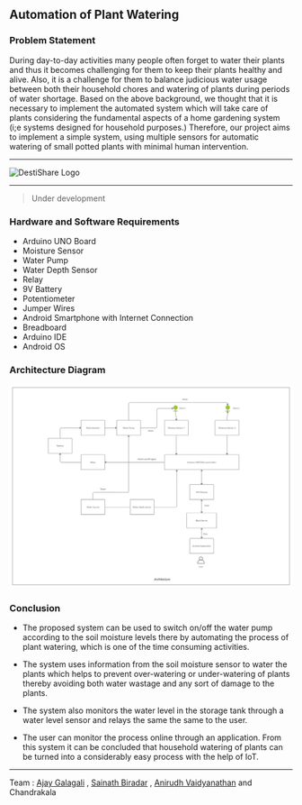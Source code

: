 ## Automation of Plant Watering

### Problem Statement

During day-to-day activities many people often forget to water their plants and thus it becomes challenging for them to keep their plants healthy and alive. Also, it is a challenge for them to balance judicious water usage between both their household chores and watering of plants during periods of water shortage. Based on the above background, we thought that it is necessary to implement the automated system which will take care of plants considering the fundamental aspects of a home gardening system (i;e systems designed for household purposes.) Therefore, our project aims to implement a simple system, using multiple sensors for automatic watering of small potted plants with minimal human intervention.

---

<a><img src="https://img.shields.io/youtube/views/D2kJhHHOHZM?label=Watch%20Demo&logo=youtube&style=for-the-badge" alt="DestiShare Logo"/></a>

---

> Under development

### Hardware and Software Requirements

- Arduino UNO Board
- Moisture Sensor
- Water Pump
- Water Depth Sensor
- Relay
- 9V Battery
- Potentiometer
- Jumper Wires
- Android Smartphone with Internet Connection
- Breadboard
- Arduino IDE
- Android OS

### Architecture Diagram

![Architecture Diagram](images\Architecture.png)

### Conclusion

- The proposed system can be used to switch on/off the water pump according to the soil moisture levels there by automating the process of plant watering, which is one of the time consuming activities.

- The system uses information from the soil moisture sensor to water the plants which helps to prevent over-watering or under-watering of plants thereby avoiding both water wastage and any sort of damage to the plants.

- The system also monitors the water level in the storage tank through a water level sensor and relays the same the same to the user.

- The user can monitor the process online through an application. From this system it can be concluded that household watering of plants can be turned into a considerably easy process with the help of IoT.

---

Team : [Ajay Galagali](https://www.linkedin.com/in/ajaygalagali/) , [Sainath Biradar](https://www.linkedin.com/in/sainath-biradar-8a568b1b2/) , [Anirudh Vaidyanathan](https://www.linkedin.com/in/anirudh-vaidyanathan/) and Chandrakala
